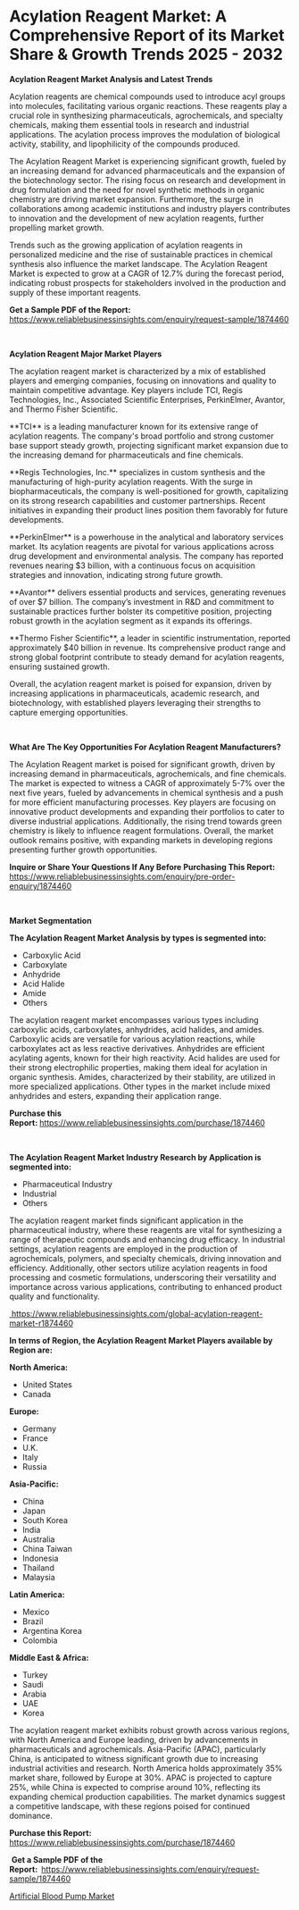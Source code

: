 <p><h1>Acylation Reagent Market: A Comprehensive Report of its Market Share & Growth Trends 2025 - 2032</h1></p><p><strong>Acylation Reagent Market Analysis and Latest Trends</strong></p>
<p><p>Acylation reagents are chemical compounds used to introduce acyl groups into molecules, facilitating various organic reactions. These reagents play a crucial role in synthesizing pharmaceuticals, agrochemicals, and specialty chemicals, making them essential tools in research and industrial applications. The acylation process improves the modulation of biological activity, stability, and lipophilicity of the compounds produced.</p><p>The Acylation Reagent Market is experiencing significant growth, fueled by an increasing demand for advanced pharmaceuticals and the expansion of the biotechnology sector. The rising focus on research and development in drug formulation and the need for novel synthetic methods in organic chemistry are driving market expansion. Furthermore, the surge in collaborations among academic institutions and industry players contributes to innovation and the development of new acylation reagents, further propelling market growth.</p><p>Trends such as the growing application of acylation reagents in personalized medicine and the rise of sustainable practices in chemical synthesis also influence the market landscape. The Acylation Reagent Market is expected to grow at a CAGR of 12.7% during the forecast period, indicating robust prospects for stakeholders involved in the production and supply of these important reagents.</p></p>
<p><strong>Get a Sample PDF of the Report:&nbsp;</strong> <a href="https://www.reliablebusinessinsights.com/enquiry/request-sample/1874460?utm_campaign=2289&utm_medium=2&utm_source=Github&utm_content=ia&utm_term=04032025&utm_id=acylation-reagent">https://www.reliablebusinessinsights.com/enquiry/request-sample/1874460</a></p>
<p>&nbsp;</p>
<p><strong>Acylation Reagent Major Market Players</strong></p>
<p><p>The acylation reagent market is characterized by a mix of established players and emerging companies, focusing on innovations and quality to maintain competitive advantage. Key players include TCI, Regis Technologies, Inc., Associated Scientific Enterprises, PerkinElmer, Avantor, and Thermo Fisher Scientific.</p><p>**TCI** is a leading manufacturer known for its extensive range of acylation reagents. The company's broad portfolio and strong customer base support steady growth, projecting significant market expansion due to the increasing demand for pharmaceuticals and fine chemicals.</p><p>**Regis Technologies, Inc.** specializes in custom synthesis and the manufacturing of high-purity acylation reagents. With the surge in biopharmaceuticals, the company is well-positioned for growth, capitalizing on its strong research capabilities and customer partnerships. Recent initiatives in expanding their product lines position them favorably for future developments.</p><p>**PerkinElmer** is a powerhouse in the analytical and laboratory services market. Its acylation reagents are pivotal for various applications across drug development and environmental analysis. The company has reported revenues nearing $3 billion, with a continuous focus on acquisition strategies and innovation, indicating strong future growth.</p><p>**Avantor** delivers essential products and services, generating revenues of over $7 billion. The company’s investment in R&D and commitment to sustainable practices further bolster its competitive position, projecting robust growth in the acylation segment as it expands its offerings.</p><p>**Thermo Fisher Scientific**, a leader in scientific instrumentation, reported approximately $40 billion in revenue. Its comprehensive product range and strong global footprint contribute to steady demand for acylation reagents, ensuring sustained growth.</p><p>Overall, the acylation reagent market is poised for expansion, driven by increasing applications in pharmaceuticals, academic research, and biotechnology, with established players leveraging their strengths to capture emerging opportunities.</p></p>
<p>&nbsp;</p>
<p><strong>What Are The Key Opportunities For Acylation Reagent Manufacturers?</strong></p>
<p><p>The Acylation Reagent market is poised for significant growth, driven by increasing demand in pharmaceuticals, agrochemicals, and fine chemicals. The market is expected to witness a CAGR of approximately 5-7% over the next five years, fueled by advancements in chemical synthesis and a push for more efficient manufacturing processes. Key players are focusing on innovative product developments and expanding their portfolios to cater to diverse industrial applications. Additionally, the rising trend towards green chemistry is likely to influence reagent formulations. Overall, the market outlook remains positive, with expanding markets in developing regions presenting further growth opportunities.</p></p>
<p><strong>Inquire or Share Your Questions If Any Before Purchasing This Report:</strong> <a href="https://www.reliablebusinessinsights.com/enquiry/pre-order-enquiry/1874460?utm_campaign=2289&utm_medium=2&utm_source=Github&utm_content=ia&utm_term=04032025&utm_id=acylation-reagent">https://www.reliablebusinessinsights.com/enquiry/pre-order-enquiry/1874460</a></p>
<p>&nbsp;</p>
<p><strong>Market Segmentation</strong></p>
<p><strong>The Acylation Reagent Market Analysis by types is segmented into:</strong></p>
<p><ul><li>Carboxylic Acid</li><li>Carboxylate</li><li>Anhydride</li><li>Acid Halide</li><li>Amide</li><li>Others</li></ul></p>
<p><p>The acylation reagent market encompasses various types including carboxylic acids, carboxylates, anhydrides, acid halides, and amides. Carboxylic acids are versatile for various acylation reactions, while carboxylates act as less reactive derivatives. Anhydrides are efficient acylating agents, known for their high reactivity. Acid halides are used for their strong electrophilic properties, making them ideal for acylation in organic synthesis. Amides, characterized by their stability, are utilized in more specialized applications. Other types in the market include mixed anhydrides and esters, expanding their application range.</p></p>
<p><strong>Purchase this Report:&nbsp;</strong><a href="https://www.reliablebusinessinsights.com/purchase/1874460?utm_campaign=2289&utm_medium=2&utm_source=Github&utm_content=ia&utm_term=04032025&utm_id=acylation-reagent">https://www.reliablebusinessinsights.com/purchase/1874460</a></p>
<p>&nbsp;</p>
<p><strong>The Acylation Reagent Market Industry Research by Application is segmented into:</strong></p>
<p><ul><li>Pharmaceutical Industry</li><li>Industrial</li><li>Others</li></ul></p>
<p><p>The acylation reagent market finds significant application in the pharmaceutical industry, where these reagents are vital for synthesizing a range of therapeutic compounds and enhancing drug efficacy. In industrial settings, acylation reagents are employed in the production of agrochemicals, polymers, and specialty chemicals, driving innovation and efficiency. Additionally, other sectors utilize acylation reagents in food processing and cosmetic formulations, underscoring their versatility and importance across various applications, contributing to enhanced product quality and functionality.</p></p>
<p><a href="https://www.reliablebusinessinsights.com/global-acylation-reagent-market-r1874460?utm_campaign=2289&utm_medium=2&utm_source=Github&utm_content=ia&utm_term=04032025&utm_id=acylation-reagent">&nbsp;https://www.reliablebusinessinsights.com/global-acylation-reagent-market-r1874460</a></p>
<p><strong>In terms of Region, the Acylation Reagent Market Players available by Region are:</strong></p>
<p>
    <p> <strong> North America: </strong>
        <ul>
            <li>United States</li>
            <li>Canada</li>
        </ul>
        </p> 
    <p> <strong> Europe: </strong>
        <ul>
            <li>Germany</li>
            <li>France</li>
            <li>U.K.</li>
            <li>Italy</li>
            <li>Russia</li>
        </ul>
        </p> 
    <p> <strong> Asia-Pacific: </strong>
        <ul>
            <li>China</li>
            <li>Japan</li>
            <li>South Korea</li>
            <li>India</li>
            <li>Australia</li>
            <li>China Taiwan</li>
            <li>Indonesia</li>
            <li>Thailand</li>
            <li>Malaysia</li>
        </ul>
        </p> 
    <p> <strong> Latin America: </strong>
        <ul>
            <li>Mexico</li>
            <li>Brazil</li>
            <li>Argentina Korea</li>
            <li>Colombia</li>
        </ul>
        </p> 
    <p> <strong> Middle East & Africa: </strong>
        <ul>
            <li>Turkey</li>
            <li>Saudi</li>
            <li>Arabia</li>
            <li>UAE</li>
            <li>Korea</li>
        </ul>
    </p>
    </p>
<p><p>The acylation reagent market exhibits robust growth across various regions, with North America and Europe leading, driven by advancements in pharmaceuticals and agrochemicals. Asia-Pacific (APAC), particularly China, is anticipated to witness significant growth due to increasing industrial activities and research. North America holds approximately 35% market share, followed by Europe at 30%. APAC is projected to capture 25%, while China is expected to comprise around 10%, reflecting its expanding chemical production capabilities. The market dynamics suggest a competitive landscape, with these regions poised for continued dominance.</p></p>
<p><strong>Purchase this Report: </strong><a href="https://www.reliablebusinessinsights.com/purchase/1874460?utm_campaign=2289&utm_medium=2&utm_source=Github&utm_content=ia&utm_term=04032025&utm_id=acylation-reagent">https://www.reliablebusinessinsights.com/purchase/1874460</a></p>
<p>&nbsp;<strong>Get a Sample PDF of the Report:&nbsp;&nbsp;</strong><a href="https://www.reliablebusinessinsights.com/enquiry/request-sample/1874460?utm_campaign=2289&utm_medium=2&utm_source=Github&utm_content=ia&utm_term=04032025&utm_id=acylation-reagent">https://www.reliablebusinessinsights.com/enquiry/request-sample/1874460</a></p>
<p><strong></strong></p>
<p><p><a href="https://github.com/JosephineMcguire65/Market-Research-Report-List-1/blob/main/artificial-blood-pump-market.md?utm_campaign=2289&utm_medium=2&utm_source=Github&utm_content=ia&utm_term=04032025&utm_id=acylation-reagent">Artificial Blood Pump Market</a></p></p>